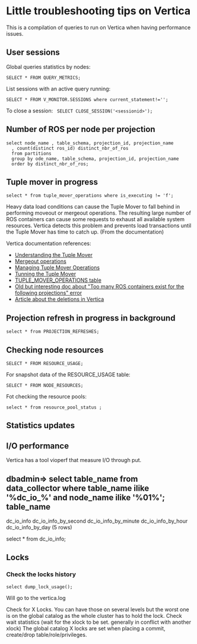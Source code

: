 # Little troubleshooting tips on Vertica

This is a compilation of queries to run on Vertica when having performance
issues.

## User sessions

Global queries statistics by nodes:

```
SELECT * FROM QUERY_METRICS;
```

List sessions with an active query running:

```
SELECT * FROM V_MONITOR.SESSIONS where current_statement!='';
```

To close a session: ``` SELECT CLOSE_SESSION('<sessionid>');```

## Number of ROS per node per projection

```
select node_name , table_schema, projection_id, projection_name
  , count(distinct ros_id) distinct_nbr_of_ros
  from partitions
  group by ode_name, table_schema, projection_id, projection_name
  order by distinct_nbr_of_ros;
```

## Tuple mover in progress

```
select * from tuple_mover_operations where is_executing != 'f';
```

Heavy data load conditions can cause the Tuple Mover to fall behind in
performing moveout or mergeout operations. The resulting large number of ROS
containers can cause some requests to exhaust all available system resources.
Vertica detects this problem and prevents load transactions until the Tuple
Mover has time to catch up. (From the documentation)

Vertica documentation references:

 * [Understanding the Tuple Mover](https://my.vertica.com/docs/7.1.x/HTML/index.htm#Authoring/AdministratorsGuide/TupleMover/UnderstandingTheTupleMover.htm)
 * [Mergeout operations](https://my.vertica.com/docs/7.1.x/HTML/index.htm#Authoring/AdministratorsGuide/TupleMover/Mergeout.htm)
 * [Managing Tuple Mover Operations](https://my.vertica.com/docs/7.1.x/HTML/Content/Authoring/AdministratorsGuide/TupleMover/ManagingTupleMoverOperations.htm)
 * [Tunning the Tuple Mover](https://my.vertica.com/docs/7.1.x/HTML/index.htm#Authoring/AdministratorsGuide/TupleMover/TuningTheTupleMover.htm)
 * [TUPLE_MOVER_OPERATIONS table](https://my.vertica.com/docs/7.1.x/HTML/Content/Authoring/SQLReferenceManual/SystemTables/MONITOR/TUPLE_MOVER_OPERATIONS.htm)
 * [Old but interesting doc about "Too many ROS containers exist for the following projections" error](https://my.vertica.com/docs/5.0/HTML/Master/9976.htm)
 * [Article about the deletions in Vertica](http://community.saas.hp.com/t5/Blog/Having-a-slow-day-Try-optimizing-Vertica-for-deletes/ba-p/882)

## Projection refresh in progress in background

```
select * from PROJECTION_REFRESHES;
```

## Checking node resources

```
SELECT * FROM RESOURCE_USAGE;
```

For snapshot data of the RESOURCE_USAGE table:

```
SELECT * FROM NODE_RESOURCES;
```

Fot checking the resource pools:

```
select * from resource_pool_status ;
```

## Statistics updates




## I/O performance


Vertica has a tool vioperf that measure I/O through put.

dbadmin=> select table_name from data_collector where table_name ilike '%dc_io_%' and node_name ilike '%01%';
      table_name
----------------------
 dc_io_info
 dc_io_info_by_second
 dc_io_info_by_minute
 dc_io_info_by_hour
 dc_io_info_by_day
(5 rows)

select * from dc_io_info;

## Locks

### Check the locks history

```
select dump_lock_usage();
```

Will go to the vertica.log

Check for X Locks. You can have those on several levels but the worst one is
on the global catalog as the whole cluster has to hold the lock.
Check wait statistics (wait for the xlock to be set. generally in
conflict with another xlock)
The global catalog X locks are set when placing a commit, create/drop table/role/privileges.
